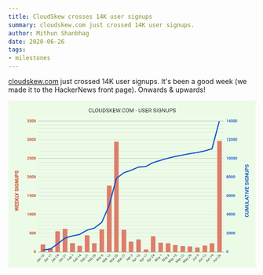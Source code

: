 ```yaml
---
title: CloudSkew crosses 14K user signups
summary: cloudskew.com just crossed 14K user signups.
author: Mithun Shanbhag
date: 2020-06-26
tags: 
- milestones
---
```


[cloudskew.com](https://www.cloudskew.com) just crossed 14K user signups. It's been a good week (we made it to the HackerNews front page). Onwards & upwards!

![14K user signups](./../.vuepress/public/assets/milestone-14k-user-signups.png)
